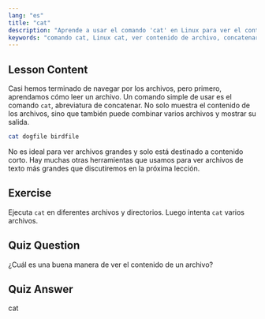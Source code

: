 ```yaml
---
lang: "es"
title: "cat"
description: "Aprende a usar el comando 'cat' en Linux para ver el contenido de los archivos y concatenar archivos. Una guía para principiantes sobre comandos básicos de Linux."
keywords: "comando cat, Linux cat, ver contenido de archivo, concatenar archivos, comandos Linux, Linux para principiantes, tutorial Linux, guía Linux"
---
```


## Lesson Content

Casi hemos terminado de navegar por los archivos, pero primero, aprendamos cómo leer un archivo. Un comando simple de usar es el comando `cat`, abreviatura de concatenar. No solo muestra el contenido de los archivos, sino que también puede combinar varios archivos y mostrar su salida.

```bash
cat dogfile birdfile
```

No es ideal para ver archivos grandes y solo está destinado a contenido corto. Hay muchas otras herramientas que usamos para ver archivos de texto más grandes que discutiremos en la próxima lección.

## Exercise

Ejecuta `cat` en diferentes archivos y directorios. Luego intenta `cat` varios archivos.

## Quiz Question

¿Cuál es una buena manera de ver el contenido de un archivo?

## Quiz Answer

cat
